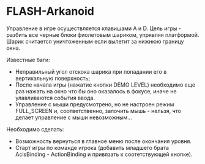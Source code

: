 # FLASH-Arkanoid

Управление в игре осуществляется клавишами A и D. Цель игры - разбить все черные блоки фиолетовым шариком, упрявляя платформой.
Шарик считается уничтоженным если вылетит за нижнюю границу окна.

Известные баги:
  - Неправильный угол отскока шарика при попадании его в вертикальную поверхность;
  - После начала игры (нажатие кнопки DEMO LEVEL) необходимо еще раз нажать на окно что бы оно оказалось в фокусе, иначе не улавливаются события ввода.
  - Управление с мыши предусмотрено, но не настроен режим FULL_SCREEN и, соответственно, залочить мышь - нельзя, что делает управление с мыши невозможным...
  
Необходимо сделать:
  - Возможность вернуться в главное меню после окончания уровня.
  - Старт игры по команде игрока (добавить младшего брата AcisBinding - ActionBinding и привязать к соотетствующей кнопке).
